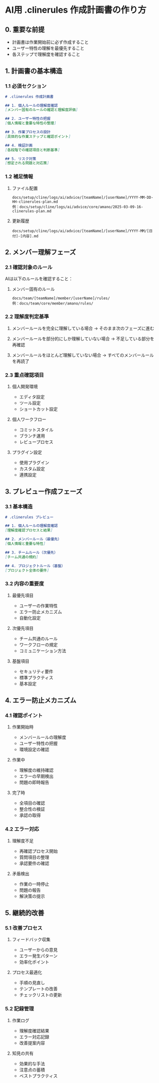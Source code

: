 # AI用 .clinerules 作成計画書の作り方

## 0. 重要な前提

- 計画書は作業開始前に必ず作成すること
- ユーザー特性の理解を最優先すること
- 各ステップで理解度を確認すること

## 1. 計画書の基本構造

### 1.1 必須セクション

```markdown
# .clinerules 作成計画書

## 1. 個人ルールの理解度確認
[メンバー固有のルールの確認と理解度評価]

## 2. ユーザー特性の把握
[個人情報と重要な特性の整理]

## 3. 作業プロセスの設計
[具体的な作業ステップと確認ポイント]

## 4. 検証計画
[各段階での確認項目と判断基準]

## 5. リスク対策
[想定される問題と対応策]
```

### 1.2 補足情報

1. ファイル配置
   ```
   docs/setup/cline/logs/ai/advice/[teamName]/[userName]/YYYY-MM-DD-HH-clinerules-plan.md
   例：docs/setup/cline/logs/ai/advice/core/amano/2025-03-09-16-clinerules-plan.md
   ```

2. 更新履歴
   ```
   docs/setup/cline/logs/ai/advice/[teamName]/[userName]/YYYY-MM/[日付]-[内容].md
   ```

## 2. メンバー理解フェーズ

### 2.1 確認対象のルール

AIは以下のルールを確認すること：

1. メンバー固有のルール
   ```
   docs/team/[teamName]/member/[userName]/rules/
   例：docs/team/core/member/amano/rules/
   ```

### 2.2 理解度判定基準

1. メンバールールを完全に理解している場合
   → そのまま次のフェーズに進む

2. メンバールールを部分的にしか理解していない場合
   → 不足している部分を再確認

3. メンバールールをほとんど理解していない場合
   → すべてのメンバールールを再読了

### 2.3 重点確認項目

1. 個人開発環境
   - エディタ設定
   - ツール設定
   - ショートカット設定

2. 個人ワークフロー
   - コミットスタイル
   - ブランチ運用
   - レビュープロセス

3. プラグイン設定
   - 使用プラグイン
   - カスタム設定
   - 連携設定

## 3. プレビュー作成フェーズ

### 3.1 基本構造

```markdown
# .clinerules プレビュー

## 1. 個人ルールの理解度確認
[理解度確認プロセスと結果]

## 2. メンバールール（最優先）
[個人情報と重要な特性]

## 3. チームルール（次優先）
[チーム共通の規約]

## 4. プロジェクトルール（基盤）
[プロジェクト全体の要件]
```

### 3.2 内容の重要度

1. 最優先項目
   - ユーザーの作業特性
   - エラー防止メカニズム
   - 自動化設定

2. 次優先項目
   - チーム共通のルール
   - ワークフローの規定
   - コミュニケーション方法

3. 基盤項目
   - セキュリティ要件
   - 標準プラクティス
   - 基本設定

## 4. エラー防止メカニズム

### 4.1 確認ポイント

1. 作業開始時
   - メンバールールの理解度
   - ユーザー特性の把握
   - 環境設定の確認

2. 作業中
   - 理解度の維持確認
   - エラーの早期検出
   - 問題の即時報告

3. 完了時
   - 全項目の確認
   - 整合性の検証
   - 承認の取得

### 4.2 エラー対応

1. 理解度不足
   - 再確認プロセス開始
   - 質問項目の整理
   - 承認要件の確認

2. 矛盾検出
   - 作業の一時停止
   - 問題の報告
   - 解決策の提示

## 5. 継続的改善

### 5.1 改善プロセス

1. フィードバック収集
   - ユーザーからの意見
   - エラー発生パターン
   - 効率化ポイント

2. プロセス最適化
   - 手順の見直し
   - テンプレートの改善
   - チェックリストの更新

### 5.2 記録管理

1. 作業ログ
   - 理解度確認結果
   - エラー対応記録
   - 改善提案内容

2. 知見の共有
   - 効果的な手法
   - 注意点の蓄積
   - ベストプラクティス